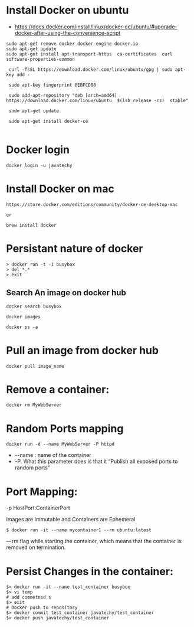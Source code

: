 #  Install Docker on ubuntu

- https://docs.docker.com/install/linux/docker-ce/ubuntu/#upgrade-docker-after-using-the-convenience-script

```
sudo apt-get remove docker docker-engine docker.io
sudo apt-get update
sudo apt-get install apt-transport-https  ca-certificates  curl  software-properties-common
 
 curl -fsSL https://download.docker.com/linux/ubuntu/gpg | sudo apt-key add -
 
 sudo apt-key fingerprint 0EBFCD88
 
 sudo add-apt-repository "deb [arch=amd64] https://download.docker.com/linux/ubuntu  $(lsb_release -cs)  stable"
 
 sudo apt-get update
 
 sudo apt-get install docker-ce
 
```


# Docker login

```
docker login -u javatechy
```

#  Install Docker on mac

```
https://store.docker.com/editions/community/docker-ce-desktop-mac

or 

brew install docker
```


#  Persistant nature of docker
```
> docker run -t -i busybox
> del *.*
> exit
```

## Search An image on docker hub

```
docker search busybox

docker images

docker ps -a
```

# Pull an image from docker hub

```
docker pull image_name
```

# Remove a container:

```
docker rm MyWebServer
```

# Random Ports mapping

```
docker run -d --name MyWebServer -P httpd
```

* --name :  name of the container
* -P. What this parameter does is that it “Publish all exposed ports to random ports”

#  Port Mapping: 

-p HostPort:ContainerPort

 Images are Immutable and Containers are Ephemeral
 
 ```
 $ docker run -it --name mycontainer1 --rm ubuntu:latest
 ```
 — rm flag while starting the container, which means that the container is removed on termination.
 
# Persist Changes in the container:
 
```
$> docker run -it --name test_container busybox
$> vi temp
# add commetnsd s 
$> exit 
# Docker push to repository
$> docker commit test_container javatechy/test_container
$> docker push javatechy/test_container
```

